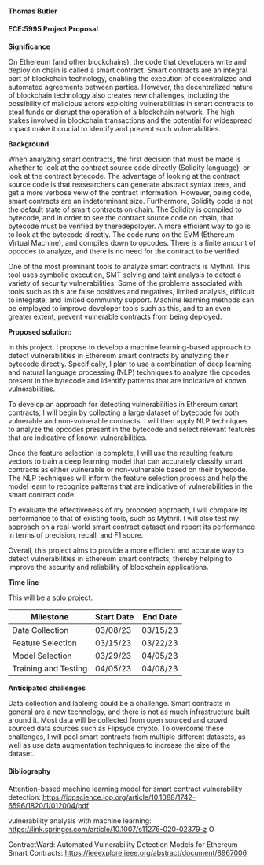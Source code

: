 #### Thomas Butler

#### ECE:5995 Project Proposal

**Significance**

On Ethereum (and other blockchains), the code that developers write and deploy on chain 
is called a smart contract. Smart contracts are an integral part of blockchain technology, 
enabling the execution of decentralized and automated agreements between parties. 
However, the decentralized nature of blockchain technology also creates new challenges, 
including the possibility of malicious actors exploiting vulnerabilities in smart contracts 
to steal funds or disrupt the operation of a blockchain network. The high stakes involved 
in blockchain transactions and the potential for widespread impact make it crucial to 
identify and prevent such vulnerabilities.

**Background**

When analyzing smart contracts, the first decision that must be made is whether to look
at the contract source code directly (Solidity language), or look at the contract
bytecode.
The advantage of looking at the contract source code is that reasearchers can generate
abstract syntax trees, and get a more verbose veiw of the contract information. However,
being code, smart contracts are an indeterminant size. Furthermore, Solidity code is not
the default state of smart contracts on chain. The Solidity is compiled to bytecode, and
in order to see the contract source code on chain, that bytecode must be verified by theredepoloyer.
A more efficient way to go is to look at the bytecode directly. The code runs on the EVM
(Ethereum Virtual Machine), and compiles down to opcodes. There is a finite amount of
opcodes to analyze, and there is no need for the contract to be verified.

One of the most prominant tools to analyze smart contracts is Mythril. This tool uses
symbolic execution, SMT solving and taint analysis to detect a variety of security
vulnerabilities. Some of the problems associated with tools such as this are false
positives and negatives, limited analysis, difficult to integrate, and limited
community support. Machine learning methods can be employed to improve developer tools
such as this, and to an even greater extent, prevent vulnerable contracts from being
deployed.

**Proposed solution:**

In this project, I propose to develop a machine learning-based approach to detect vulnerabilities
in Ethereum smart contracts by analyzing their bytecode directly. Specifically, I plan to use a
combination of deep learning and natural language processing (NLP) techniques to analyze the opcodes
present in the bytecode and identify patterns that are indicative of known vulnerabilities.

To develop an approach for detecting vulnerabilities in Ethereum smart contracts, I will begin by 
collecting a large dataset of bytecode for both vulnerable and non-vulnerable contracts. I will then 
apply NLP techniques to analyze the opcodes present in the bytecode and select relevant features that 
are indicative of known vulnerabilities.

Once the feature selection is complete, I will use the resulting feature vectors to train a deep learning 
model that can accurately classify smart contracts as either vulnerable or non-vulnerable based on their 
bytecode. The NLP techniques will inform the feature selection process and help the model learn to recognize 
patterns that are indicative of vulnerabilities in the smart contract code.

To evaluate the effectiveness of my proposed approach, I will compare its performance to that of
existing tools, such as Mythril. I will also test my approach on a real-world smart contract
dataset and report its performance in terms of precision, recall, and F1 score.

Overall, this project aims to provide a more efficient and accurate way to detect vulnerabilities 
in Ethereum smart contracts, thereby helping to improve the security and reliability of blockchain applications.

**Time line**

This will be a solo project.

| Milestone            | Start Date | End Date |
| -------------------- | ---------- | -------- |
| Data Collection      | 03/08/23   | 03/15/23 |
| Feature Selection    | 03/15/23   | 03/22/23 |
| Model Selection      | 03/29/23   | 04/05/23 |
| Training and Testing | 04/05/23   | 04/08/23 |

**Anticipated challenges**

Data collection and lableing could be a challenge. Smart contracts in general are a new
technology, and there is not as much infrastructure built around it. Most data will be
collected from open sourced and crowd sourced data sources such as Flipsyde crypto. To
overcome these challenges, I will pool smart contracts from multiple different datasets,
as well as use data augmentation techniques to increase the size of the dataset.

<div style="page-break-after: always;"></div>

#### Bibliography


Attention-based machine learning model for smart contract vulnerability detection: https://iopscience.iop.org/article/10.1088/1742-6596/1820/1/012004/pdf

vulnerability analysis with machine learning: https://link.springer.com/article/10.1007/s11276-020-02379-z O

ContractWard: Automated Vulnerability Detection Models for Ethereum Smart Contracts: https://ieeexplore.ieee.org/abstract/document/8967006

